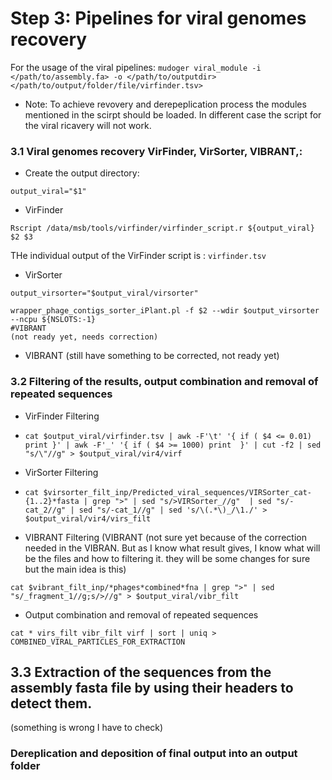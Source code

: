 
# Step 3: Pipelines for viral genomes recovery

For the usage of the viral pipelines: ```mudoger viral_module -i </path/to/assembly.fa> -o </path/to/outputdir>  </path/to/output/folder/file/virfinder.tsv> ``` 
* Note: To achieve revovery and derepeplication process the modules mentioned in the scirpt should be loaded. In different case the script for the viral ricavery will not work.

### 3.1 Viral genomes recovery **VirFinder**, **VirSorter**, **VIBRANT**,:

* Create the output directory:
```mkdir $1
output_viral="$1" 
``` 
* VirFinder
```
Rscript /data/msb/tools/virfinder/virfinder_script.r ${output_viral} $2 $3
```
THe individual output of the VirFinder script is : ```virfinder.tsv```

* VirSorter 
```
output_virsorter="$output_viral/virsorter"

wrapper_phage_contigs_sorter_iPlant.pl -f $2 --wdir $output_virsorter --ncpu ${NSLOTS:-1}
#VIBRANT 
(not ready yet, needs correction)
```
* VIBRANT (still have something to be corrected, not ready yet)

### 3.2 Filtering of the results, output combination and removal of repeated sequences 

* VirFinder Filtering
* ```cat $output_viral/virfinder.tsv | awk -F'\t' '{ if ( $4 <= 0.01) print }' | awk -F'_' '{ if ( $4 >= 1000) print  }' | cut -f2 | sed "s/\"//g" > $output_viral/vir4/virf ```

* VirSorter Filtering
* ```cat $virsorter_filt_inp/Predicted_viral_sequences/VIRSorter_cat-{1..2}*fasta | grep ">" | sed "s/>VIRSorter_//g"  | sed "s/-cat_2//g" | sed "s/-cat_1//g" | sed 's/\(.*\)_/\1./' > $output_viral/vir4/virs_filt ```

* VIBRANT Filtering (VIBRANT (not sure yet because of the correction needed in the VIBRAN. But as I know what result gives, I know what will be the files and how to filtering it. they will be  some changes for sure but the  main idea is this)

```vibrant_filt_inp="$output_viral/vibrant_file"
cat $vibrant_filt_inp/*phages*combined*fna | grep ">" | sed "s/_fragment_1//g;s/>//g" > $output_viral/vibr_filt
```
* Output combination and removal of repeated sequences
```cd $output_viral/vir4
cat * virs_filt vibr_filt virf | sort | uniq > COMBINED_VIRAL_PARTICLES_FOR_EXTRACTION 
```

## 3.3 Extraction of the sequences from the assembly fasta file by using their headers to detect them. 
(something is wrong I have to check)

### Dereplication and deposition of final output into an output folder





